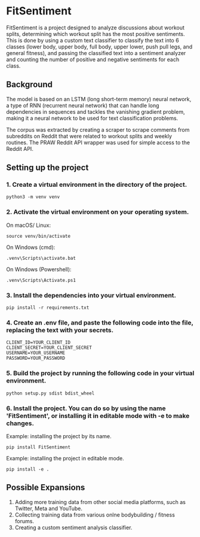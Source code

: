 # FitSentiment

FitSentiment is a project designed to analyze discussions about workout splits, determining which workout split has the most positive sentiments. This is done by using a custom text classifier to classify the text into 6 classes (lower body, upper body, full body, upper lower, push pull legs, and general fitness), and passing the classified text into a sentiment analyzer and counting the number of positive and negative sentiments for each class.

## Background

The model is based on an LSTM (long short-term memory) neural network, a type of RNN (recurrent neural network) that can handle long dependencies in sequences and tackles the 
vanishing gradient problem, making it a neural network to be used for text classification problems. 

The corpus was extracted by creating a scraper to scrape comments from subreddits on Reddit that were related to workout splits and weekly routines. The PRAW Reddit API wrapper
was used for simple access to the Reddit API.

## Setting up the project

### 1. Create a virtual environment in the directory of the project.
```
python3 -m venv venv
```

### 2. Activate the virtual environment on your operating system.

On macOS/ Linux:

```
source venv/bin/activate
```

On Windows (cmd):

```
.venv\Scripts\activate.bat
```

On Windows (Powershell):

```
.venv\Scripts\Activate.ps1
```

### 3. Install the dependencies into your virtual environment.
```
pip install -r requirements.txt
```

### 4. Create an .env file, and paste the following code into the file, replacing the text with your secrets.
``` 
CLIENT_ID=YOUR_CLIENT_ID
CLIENT_SECRET=YOUR_CLIENT_SECRET
USERNAME=YOUR_USERNAME
PASSWORD=YOUR_PASSWORD
```

### 5. Build the project by running the following code in your virtual environment.

```
python setup.py sdist bdist_wheel
```

### 6. Install the project. You can do so by using the name 'FitSentiment', or installing it in editable mode with -e to make changes.

Example: installing the project by its name. 
```
pip install FitSentiment
```

Example: installing the project in editable mode. 
```
pip install -e .
```

## Possible Expansions

1. Adding more training data from other social media platforms, such as Twitter, Meta and YouTube.
2. Collecting training data from various onlne bodybuilding / fitness forums.
3. Creating a custom sentiment analysis classifier.